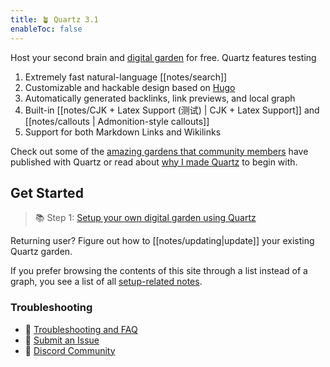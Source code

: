 ```yaml
---
title: 🪴 Quartz 3.1
enableToc: false
---
```


Host your second brain and [digital garden](https://jzhao.xyz/posts/networked-thought) for free. Quartz features testing

1. Extremely fast natural-language [[notes/search]]
2. Customizable and hackable design based on [Hugo](https://gohugo.io/)
3. Automatically generated backlinks, link previews, and local graph
4. Built-in [[notes/CJK + Latex Support (测试) | CJK + Latex Support]] and [[notes/callouts | Admonition-style callouts]]
5. Support for both Markdown Links and Wikilinks

Check out some of the [amazing gardens that community members](notes/showcase.md) have published with Quartz or read about [why I made Quartz](notes/philosophy.md) to begin with.

## Get Started
> 📚 Step 1: [Setup your own digital garden using Quartz](notes/setup.md)

Returning user? Figure out how to [[notes/updating|update]] your existing Quartz garden.

If you prefer browsing the contents of this site through a list instead of a graph, you see a list of all [setup-related notes](/tags/setup).

### Troubleshooting
- 🚧 [Troubleshooting and FAQ](notes/troubleshooting.md)
- 🐛 [Submit an Issue](https://github.com/jackyzha0/quartz/issues)
- 👀 [Discord Community](https://discord.gg/cRFFHYye7t)

